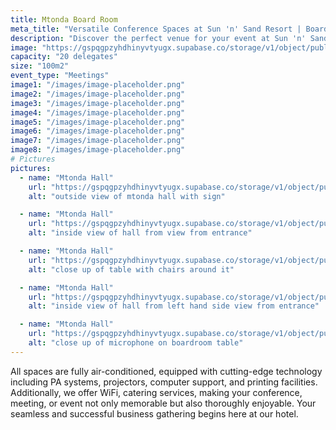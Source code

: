 ```yaml
---
title: Mtonda Board Room
meta_title: "Versatile Conference Spaces at Sun 'n' Sand Resort | Boardrooms and Meeting Halls for Every Event"
description: "Discover the perfect venue for your event at Sun 'n' Sand Resort. Explore our diverse conference spaces, from intimate boardrooms to spacious meeting halls. Ideal for gatherings of 20 to 1200 attendees, our versatile venues ensure a seamless and successful event experience on the shores of Lake Malawi."
image: "https://gspqgpzyhdhinyvtyugx.supabase.co/storage/v1/object/public/images/conferenceRoomsPage/mtondaNyasa/outside-view-of-mtonda-hall-with-sign.jpg?t=2024-02-02T12%3A49%3A50.900Z"
capacity: "20 delegates"
size: "100m2"
event_type: "Meetings"
image1: "/images/image-placeholder.png"
image2: "/images/image-placeholder.png"
image3: "/images/image-placeholder.png"
image4: "/images/image-placeholder.png"
image5: "/images/image-placeholder.png"
image6: "/images/image-placeholder.png"
image7: "/images/image-placeholder.png"
image8: "/images/image-placeholder.png"
# Pictures
pictures:
  - name: "Mtonda Hall"
    url: "https://gspqgpzyhdhinyvtyugx.supabase.co/storage/v1/object/public/images/conferenceRoomsPage/mtondaNyasa/outside-view-of-mtonda-hall-with-sign.jpg?t=2024-02-02T12%3A49%3A50.900Z"
    alt: "outside view of mtonda hall with sign"

  - name: "Mtonda Hall"
    url: "https://gspqgpzyhdhinyvtyugx.supabase.co/storage/v1/object/public/images/conferenceRoomsPage/mtondaNyasa/inside-view-of-hall-from-view-from-entrance.jpg?t=2024-02-02T12%3A55%3A39.300Z"
    alt: "inside view of hall from view from entrance"

  - name: "Mtonda Hall"
    url: "https://gspqgpzyhdhinyvtyugx.supabase.co/storage/v1/object/public/images/conferenceRoomsPage/mtondaNyasa/close-up-of-table-with-chairs-around-it.jpg?t=2024-02-02T12%3A58%3A22.699Z"
    alt: "close up of table with chairs around it"

  - name: "Mtonda Hall"
    url: "https://gspqgpzyhdhinyvtyugx.supabase.co/storage/v1/object/public/images/conferenceRoomsPage/mtondaNyasa/inside-view-of-hall-from-left-hand-side-view-from-entrance.jpg"
    alt: "inside view of hall from left hand side view from entrance"

  - name: "Mtonda Hall"
    url: "https://gspqgpzyhdhinyvtyugx.supabase.co/storage/v1/object/public/images/conferenceRoomsPage/mtondaNyasa/close-up-of-microphone-on-boardroom-table.jpg?t=2024-02-02T13%3A03%3A07.373Z"
    alt: "close up of microphone on boardroom table"
---
```


All spaces are fully air-conditioned, equipped with cutting-edge technology including PA systems, projectors, computer support, and printing facilities. Additionally, we offer WiFi, catering services, making your conference, meeting, or event not only memorable but also thoroughly enjoyable. Your seamless and successful business gathering begins here at our hotel.
